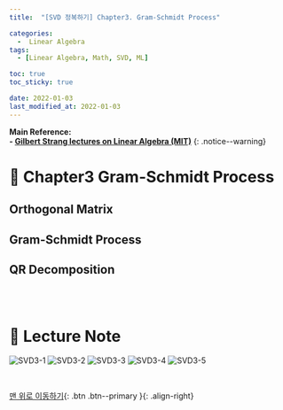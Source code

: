 ```yaml
---
title:  "[SVD 정복하기] Chapter3. Gram-Schmidt Process" 

categories:
  -  Linear Algebra
tags:
  - [Linear Algebra, Math, SVD, ML]

toc: true
toc_sticky: true

date: 2022-01-03
last_modified_at: 2022-01-03
---
```


**Main Reference: <br>- [Gilbert Strang lectures on Linear Algebra (MIT)](https://www.youtube.com/watch?v=7UJ4CFRGd-U&list=PLE7DDD91010BC51F8)**
{: .notice--warning}

# 📘 Chapter3 Gram-Schmidt Process

## Orthogonal Matrix
## Gram-Schmidt Process
## QR Decomposition


<br>
<br>



# 📘 Lecture Note

![SVD3-1](https://user-images.githubusercontent.com/96368476/147909928-56caaa6f-b114-4c43-84f0-6b275b5ea426.jpg)
![SVD3-2](https://user-images.githubusercontent.com/96368476/147909332-c251ff95-e993-4e6f-b6a6-64119213c17b.jpg)
![SVD3-3](https://user-images.githubusercontent.com/96368476/147909354-2f21bd25-75bb-401a-99c5-ac11bdc8471d.jpg)
![SVD3-4](https://user-images.githubusercontent.com/96368476/148022301-325fc3f8-7084-4c4b-a719-dc07426d220d.jpg)
![SVD3-5](https://user-images.githubusercontent.com/96368476/148022305-95e79774-846c-492d-840c-1620ddd13e2b.jpg)


<br>

[맨 위로 이동하기](#){: .btn .btn--primary }{: .align-right}